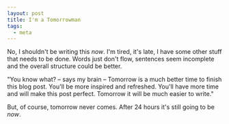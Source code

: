 ```yaml
---
layout: post
title: I'm a Tomorrowman
tags:
  - meta
---
```


No, I shouldn't be writing this _now_. I'm tired, it's late, I have some other stuff that needs to be done. Words just don't flow, sentences seem incomplete and the overall structure could be better.

"You know what? – says my brain – Tomorrow is a much better time to finish this blog post. You'll be more inspired and refreshed. You'll have more time and will make this post perfect. Tomorrow it will be much easier to write."

But, of course, tomorrow never comes. After 24 hours it's still going to be _now_.
